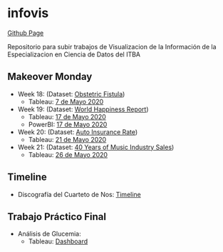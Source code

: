 # infovis
[Github Page](https://sebiglesias.com.ar/infovis/)


Repositorio para subir trabajos de Visualizacion de la Información de la Especializacion en Ciencia de Datos del ITBA

## Makeover Monday

- Week 18: (Dataset: [Obstetric Fistula](https://data.world/makeovermonday/2020w18/workspace/file?filename=Core_data_VGE.xls))
  - Tableau: [7 de Mayo 2020](makeover/2020w18/tableau/20200507-Obstetric.html) 
- Week 19: (Dataset: [World Happiness Report](https://data.world/makeovermonday/2020w19-world-happiness-report-2020))
  - Tableau: [17 de Mayo 2020](makeover/2020w19/tableau/20200517-Happiness.html)
  - PowerBI: [17 de Mayo 2020](makeover/2020w19/powerbi/20200517-Happiness.html)
- Week 20: (Dataset: [Auto Insurance Rate](https://data.world/makeovermonday/2020w20))
  - Tableau: [21 de Mayo 2020](makeover/2020w20/tableau/2020w20-Car.html)
- Week 21: (Dataset: [40 Years of Music Industry Sales](https://data.world/makeovermonday/2020w21))
  - Tableau: [26 de Mayo 2020](makeover/2020w20/tableau/2020w21-Music.html)

## Timeline 

- Discografía del Cuarteto de Nos: [Timeline](timeline/cuarteto/discografia.html)

## Trabajo Práctico Final

- Análisis de Glucemia: 
  - Tableau: [Dashboard](tpfinal/tpfinal.html)
